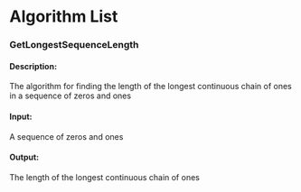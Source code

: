 # Algorithm List
### GetLongestSequenceLength
#### Description:
The algorithm for finding the length of the longest continuous chain of ones in a sequence of zeros and ones
#### Input:
A sequence of zeros and ones
#### Output:
The length of the longest continuous chain of ones

